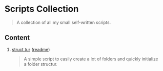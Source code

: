 # Scripts Collection
> A collection of all my small self-written scripts.

## Content
1. [struct.tur](https://github.com/toorusr/scripts/tree/master/struc.tur) ([readme](https://github.com/toorusr/scripts/tree/master/struc.tur/README.md))
    > A simple script to easily create a lot of folders and quickly initialize a folder structur.
